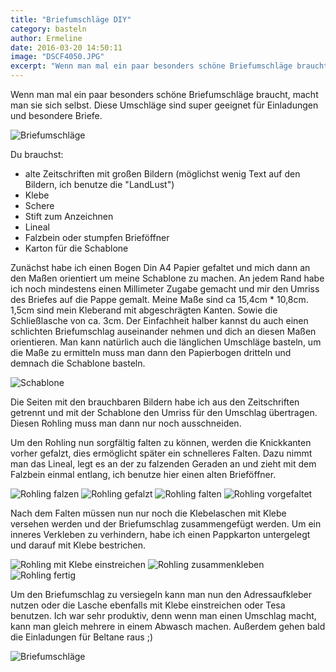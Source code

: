 ```yaml
---
title: "Briefumschläge DIY"
category: basteln
author: Ermeline
date: 2016-03-20 14:50:11
image: "DSCF4050.JPG"
excerpt: "Wenn man mal ein paar besonders schöne Briefumschläge braucht, macht man sie sich selbst."
---
```


Wenn man mal ein paar besonders schöne Briefumschläge braucht, macht man sie sich selbst. Diese Umschläge sind super geeignet für Einladungen und besondere Briefe.

![Briefumschläge](DSCF4049.JPG)

Du brauchst:

- alte Zeitschriften mit großen Bildern (möglichst wenig Text auf den Bildern, ich benutze die "LandLust")
- Klebe
- Schere
- Stift zum Anzeichnen
- Lineal
- Falzbein oder stumpfen Brieföffner
- Karton für die Schablone


Zunächst habe ich einen Bogen Din A4 Papier gefaltet und mich dann an den Maßen orientiert um meine Schablone zu machen. An jedem Rand habe ich noch mindestens einen Millimeter Zugabe gemacht und mir den Umriss des Briefes auf die Pappe gemalt. Meine Maße sind ca 15,4cm * 10,8cm. 1,5cm sind mein Kleberand mit abgeschrägten Kanten. Sowie die Schließlasche von ca. 3cm. Der Einfachheit halber kannst du auch einen schlichten Briefumschlag auseinander nehmen und dich an diesen Maßen orientieren. Man kann natürlich auch die länglichen Umschläge basteln, um die Maße zu ermitteln muss man dann den Papierbogen dritteln und demnach die Schablone basteln.

![Schablone](DSCF4041.JPG)

Die Seiten mit den brauchbaren Bildern habe ich aus den Zeitschriften getrennt und mit der Schablone den Umriss für den Umschlag übertragen. Diesen Rohling muss man dann nur noch ausschneiden.

Um den Rohling nun sorgfältig falten zu können, werden die Knickkanten vorher gefalzt, dies ermöglicht später ein schnelleres Falten. Dazu nimmt man das Lineal, legt es an der zu falzenden Geraden an und zieht mit dem Falzbein einmal entlang, ich benutze hier einen alten Brieföffner.

![Rohling falzen](DSCF4042.JPG)
![Rohling gefalzt](DSCF4043.JPG)
![Rohling falten](DSCF4044.JPG)
![Rohling vorgefaltet](DSCF4045.JPG)

Nach dem Falten müssen nun nur noch die Klebelaschen mit Klebe versehen werden und der Briefumschlag zusammengefügt werden. Um ein inneres Verkleben zu verhindern, habe ich einen Pappkarton untergelegt und darauf mit Klebe bestrichen.

![Rohling mit Klebe einstreichen](DSCF4046.JPG)
![Rohling zusammenkleben](DSCF4047.JPG)
![Rohling fertig](DSCF4048.JPG)

Um den Briefumschlag zu versiegeln kann man nun den Adressaufkleber nutzen oder die Lasche ebenfalls mit Klebe einstreichen oder Tesa benutzen. Ich war sehr produktiv, denn wenn man einen Umschlag macht, kann man gleich mehrere in einem Abwasch machen. Außerdem gehen bald die Einladungen für Beltane raus ;)

![Briefumschläge](DSCF4050.JPG)
